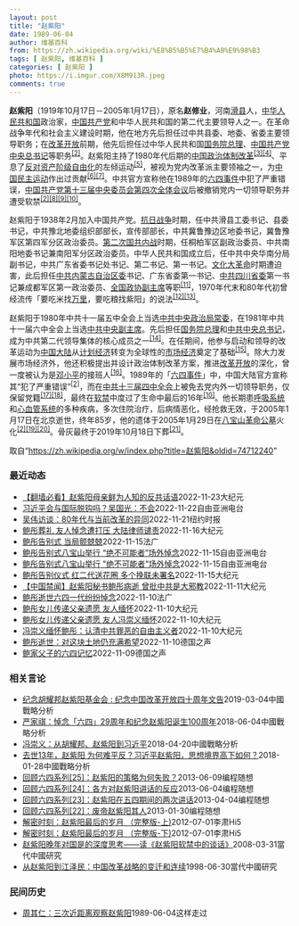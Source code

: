 ```yaml
---
layout: post
title: "赵紫阳"
date: 1989-06-04
author: 维基百科
from: https://zh.wikipedia.org/wiki/%E8%B5%B5%E7%B4%AB%E9%98%B3
tags: [ 赵紫阳, 维基百科 ]
categories: [ 赵紫阳 ]
photo: https://i.imgur.com/X8M913R.jpeg
comments: true
---
```

<div class="mw-parser-output">
<p><b>赵紫阳</b>（1919年10月17日－2005年1月17日），原名<b>赵修业</b>，河南<a href="/wiki/%E6%BB%91%E5%8E%BF" title="滑县">滑县</a>人，<a href="/wiki/%E4%B8%AD%E5%8D%8E%E4%BA%BA%E6%B0%91%E5%85%B1%E5%92%8C%E5%9B%BD" title="中华人民共和国">中华人民共和国</a>政治家，<a href="/wiki/%E4%B8%AD%E5%9B%BD%E5%85%B1%E4%BA%A7%E5%85%9A" title="中国共产党">中国共产党</a>和中华人民共和国的第二代主要领导人之一。在革命战争年代和社会主义建设时期，他在地方先后担任过中共县委、地委、省委主要领导职务；在<a href="/wiki/%E6%94%B9%E9%9D%A9%E5%BC%80%E6%94%BE" title="改革开放">改革开放</a>前期，他先后担任过中华人民共和国<a href="/wiki/%E4%B8%AD%E5%9B%BD%E5%9B%BD%E5%8A%A1%E9%99%A2%E6%80%BB%E7%90%86" class="mw-redirect" title="中国国务院总理">国务院总理</a>、<a href="/wiki/%E4%B8%AD%E5%9B%BD%E5%85%B1%E4%BA%A7%E5%85%9A%E4%B8%AD%E5%A4%AE%E6%80%BB%E4%B9%A6%E8%AE%B0" class="mw-redirect" title="中国共产党中央总书记">中国共产党中央总书记</a>等职务<sup id="cite_ref-:1_3-0" class="reference"><a href="#cite_note-:1-3">[2]</a></sup>。赵紫阳主持了1980年代后期的<a href="/wiki/%E4%B8%AD%E5%8D%8E%E4%BA%BA%E6%B0%91%E5%85%B1%E5%92%8C%E5%9B%BD%E5%8E%86%E5%8F%B2#政治体制改革" title="中华人民共和国历史">中国政治体制改革</a><sup id="cite_ref-4" class="reference"><a href="#cite_note-4">[3]</a></sup><sup id="cite_ref-:0_5-0" class="reference"><a href="#cite_note-:0-5">[4]</a></sup>、平息了<a href="/wiki/%E5%8F%8D%E5%AF%B9%E8%B5%84%E4%BA%A7%E9%98%B6%E7%BA%A7%E8%87%AA%E7%94%B1%E5%8C%96" title="反对资产阶级自由化">反对资产阶级自由化</a>的左倾运动<sup id="cite_ref-6" class="reference"><a href="#cite_note-6">[5]</a></sup>，被视为党内改革派主要领袖之一，为<a href="/wiki/%E4%B8%AD%E5%8D%8E%E4%BA%BA%E6%B0%91%E5%85%B1%E5%92%8C%E5%9B%BD%E6%B0%91%E4%B8%BB%E8%BF%90%E5%8A%A8" title="中华人民共和国民主运动">中国民主运动</a>作出过贡献<sup id="cite_ref-7" class="reference"><a href="#cite_note-7">[6]</a></sup><sup id="cite_ref-8" class="reference"><a href="#cite_note-8">[7]</a></sup>。中共官方宣称他在1989年的<a href="/wiki/%E5%85%AD%E5%9B%9B%E4%BA%8B%E4%BB%B6" title="六四事件">六四事件</a>中犯了严重错误，<a href="/wiki/%E4%B8%AD%E5%9B%BD%E5%85%B1%E4%BA%A7%E5%85%9A%E7%AC%AC%E5%8D%81%E4%B8%89%E5%B1%8A%E4%B8%AD%E5%A4%AE%E5%A7%94%E5%91%98%E4%BC%9A%E7%AC%AC%E5%9B%9B%E6%AC%A1%E5%85%A8%E4%BD%93%E4%BC%9A%E8%AE%AE" title="中国共产党第十三届中央委员会第四次全体会议">中国共产党第十三届中央委员会第四次全体会议</a>后被撤销党内一切领导职务并遭受软禁<sup id="cite_ref-:1_3-1" class="reference"><a href="#cite_note-:1-3">[2]</a></sup><sup id="cite_ref-9" class="reference"><a href="#cite_note-9">[8]</a></sup><sup id="cite_ref-:2_10-0" class="reference"><a href="#cite_note-:2-10">[9]</a></sup><sup id="cite_ref-:4_11-0" class="reference"><a href="#cite_note-:4-11">[10]</a></sup>。
</p><p>赵紫阳于1938年2月加入中国共产党。<a href="/wiki/%E6%8A%97%E6%97%A5%E6%88%98%E4%BA%89" class="mw-redirect" title="抗日战争">抗日战争</a>时期，任中共滑县工委书记、县委书记，中共豫北地委组织部部长，宣传部部长，中共冀鲁豫边区地委书记，冀鲁豫军区第四军分区政治委员。<a href="/wiki/%E7%AC%AC%E4%BA%8C%E6%AC%A1%E5%9B%BD%E5%85%B1%E5%86%85%E6%88%98" title="第二次国共内战">第二次国共内战</a>时期，任桐柏军区副政治委员、中共南阳地委书记兼南阳军分区政治委员。中华人民共和国成立后，任中共中央华南分局副书记，中共广东省委书记处书记、第二书记、第一书记。<a href="/wiki/%E6%96%87%E5%8C%96%E5%A4%A7%E9%9D%A9%E5%91%BD" title="文化大革命">文化大革命</a>时期遭迫害，此后担任<a href="/wiki/%E4%B8%AD%E5%9B%BD%E5%85%B1%E4%BA%A7%E5%85%9A%E5%86%85%E8%92%99%E5%8F%A4%E8%87%AA%E6%B2%BB%E5%8C%BA%E5%A7%94%E5%91%98%E4%BC%9A" title="中国共产党内蒙古自治区委员会">中共内蒙古自治区委</a>书记、广东省委第一书记、<a href="/wiki/%E4%B8%AD%E5%85%B1%E5%9B%9B%E5%B7%9D%E7%9C%81%E5%A7%94" class="mw-redirect" title="中共四川省委">中共四川省委</a>第一书记兼成都军区第一政治委员、<a href="/wiki/%E5%85%A8%E5%9B%BD%E6%94%BF%E5%8D%8F%E5%89%AF%E4%B8%BB%E5%B8%AD" class="mw-redirect" title="全国政协副主席">全国政协副主席</a>等职<sup id="cite_ref-bkqs_12-0" class="reference"><a href="#cite_note-bkqs-12">[11]</a></sup>，1970年代末和80年代初曾经流传「要吃米找<a href="/wiki/%E4%B8%87%E9%87%8C" title="万里">万里</a>，要吃粮找紫阳」的说法<sup id="cite_ref-13" class="reference"><a href="#cite_note-13">[12]</a></sup><sup id="cite_ref-14" class="reference"><a href="#cite_note-14">[13]</a></sup>。
</p><p>赵紫阳于1980年中共十一届五中全会上当选<a href="/wiki/%E4%B8%AD%E5%85%B1%E4%B8%AD%E5%A4%AE%E6%94%BF%E6%B2%BB%E5%B1%80%E5%B8%B8%E5%A7%94" class="mw-redirect" title="中共中央政治局常委">中共中央政治局常委</a>，在1981年中共十一届六中全会上当选<a href="/wiki/%E4%B8%AD%E5%85%B1%E4%B8%AD%E5%A4%AE%E5%89%AF%E4%B8%BB%E5%B8%AD" class="mw-redirect" title="中共中央副主席">中共中央副主席</a>。先后担任<a href="/wiki/%E4%B8%AD%E5%8D%8E%E4%BA%BA%E6%B0%91%E5%85%B1%E5%92%8C%E5%9B%BD%E5%9B%BD%E5%8A%A1%E9%99%A2%E6%80%BB%E7%90%86" title="中华人民共和国国务院总理">国务院总理</a>和<a href="/wiki/%E4%B8%AD%E5%9B%BD%E5%85%B1%E4%BA%A7%E5%85%9A%E4%B8%AD%E5%A4%AE%E5%A7%94%E5%91%98%E4%BC%9A%E6%80%BB%E4%B9%A6%E8%AE%B0" title="中国共产党中央委员会总书记">中共中央总书记</a>，成为中共第二代领导集体的核心成员之一<sup id="cite_ref-15" class="reference"><a href="#cite_note-15">[14]</a></sup>。在任期间，他参与启动和领导的改革运动为<a href="/wiki/%E4%B8%AD%E5%9B%BD%E5%A4%A7%E9%99%86" title="中国大陆">中国大陆</a>从<a href="/wiki/%E8%AE%A1%E5%88%92%E7%BB%8F%E6%B5%8E" class="mw-redirect" title="计划经济">计划经济</a>转变为全球性的<a href="/wiki/%E5%B8%82%E5%9C%BA%E7%BB%8F%E6%B5%8E" title="市场经济">市场经济</a>奠定了基础<sup id="cite_ref-16" class="reference"><a href="#cite_note-16">[15]</a></sup>。除大力发展市场经济外，他还积极提出并设计政治体制改革方案，推进<a href="/wiki/%E6%94%B9%E9%9D%A9%E5%BC%80%E6%94%BE" title="改革开放">改革开放</a>的深化，曾一度被认为是<a href="/wiki/%E9%82%93%E5%B0%8F%E5%B9%B3" title="邓小平">邓小平</a>的接班人<sup id="cite_ref-17" class="reference"><a href="#cite_note-17">[16]</a></sup>。1989年的「<a href="/wiki/%E5%85%AD%E5%9B%9B%E4%BA%8B%E4%BB%B6" title="六四事件">六四事件</a>」中，中国大陆官方宣称其“犯了严重错误”<sup id="cite_ref-:1_3-2" class="reference"><a href="#cite_note-:1-3">[2]</a></sup>，而在<a href="/wiki/%E4%B8%AD%E5%85%B1%E5%8D%81%E4%B8%89%E5%B1%8A%E5%9B%9B%E4%B8%AD%E5%85%A8%E4%BC%9A" class="mw-redirect" title="中共十三届四中全会">中共十三届四中全会</a>上被免去党内外一切领导职务，仅保留党籍<sup id="cite_ref-18" class="reference"><a href="#cite_note-18">[17]</a></sup><sup id="cite_ref-19" class="reference"><a href="#cite_note-19">[18]</a></sup>，最终在<a href="/wiki/%E8%BD%AF%E7%A6%81" class="mw-redirect" title="软禁">软禁</a>中度过了生命中最后的16年<sup id="cite_ref-:4_11-1" class="reference"><a href="#cite_note-:4-11">[10]</a></sup>。他长期患<a href="/wiki/%E5%91%BC%E5%90%B8%E7%B3%BB%E7%BB%9F" class="mw-redirect" title="呼吸系统">呼吸系统</a>和<a href="/wiki/%E5%BF%83%E8%A1%80%E7%AE%A1%E7%B3%BB%E7%BB%9F" class="mw-redirect" title="心血管系统">心血管系统</a>的多种疾病，多次住院治疗，后病情恶化，经抢救无效，于2005年1月17日在北京逝世，终年85岁，他的遗体于2005年1月29日在<a href="/wiki/%E5%85%AB%E5%AE%9D%E5%B1%B1%E9%9D%A9%E5%91%BD%E5%85%AC%E5%A2%93" class="mw-redirect" title="八宝山革命公墓">八宝山革命公墓</a>火化<sup id="cite_ref-:1_3-3" class="reference"><a href="#cite_note-:1-3">[2]</a></sup><sup id="cite_ref-20" class="reference"><a href="#cite_note-20">[19]</a></sup><sup id="cite_ref-21" class="reference"><a href="#cite_note-21">[20]</a></sup>。骨灰最终于2019年10月18日下葬<sup id="cite_ref-22" class="reference"><a href="#cite_note-22">[21]</a></sup>。
</p>
</div><noscript><img src="//zh.wikipedia.org/wiki/Special:CentralAutoLogin/start?type=1x1" alt="" title="" width="1" height="1" style="border: none; position: absolute;"></noscript>
<div class="printfooter" data-nosnippet="">取自“<a dir="ltr" href="https://zh.wikipedia.org/w/index.php?title=赵紫阳&amp;oldid=74712240">https://zh.wikipedia.org/w/index.php?title=赵紫阳&amp;oldid=74712240</a>”</div><div id="recent-news"><h3>最近动态</h3><ul><li><a href="https://nodebe4.github.io/waimei/2022-11-23/%E7%BF%BB%E5%A2%99%E5%BF%85%E7%9C%8B-%E8%B5%B5%E7%B4%AB%E9%98%B3%E6%AF%8D%E4%BA%B2%E9%B2%9C%E4%B8%BA%E4%BA%BA%E7%9F%A5%E7%9A%84%E5%8F%8D%E5%85%B1%E8%AF%9D%E8%AF%AD" title="【翻墙必看】赵紫阳母亲鲜为人知的反共话语—— 【大纪元2022年11月24日讯】大纪元每天为读者梳理翻墙必看的文章： 1.袁斌：赵紫阳母亲为何终身反对共产党？因六四下台的前中共总书记赵紫阳去世后...">【翻墙必看】赵紫阳母亲鲜为人知的反共话语</a><time>2022-11-23</time><a class="tag">大纪元</a></li>
<li><a href="https://nodebe4.github.io/waimei/2022-11-22/%E4%B9%A0%E8%BF%91%E5%B9%B3%E4%BC%9A%E4%B8%8E%E5%9B%BD%E9%99%85%E8%84%B1%E9%92%A9%E5%90%97-%E5%90%B4%E5%9B%BD%E5%85%89-%E4%B8%8D%E4%BC%9A" title="习近平会与国际脱钩吗？吴国光：不会—— 前中共总书记赵紫阳智囊、美国斯坦福大学中国经济与制度研究中心高级研究员吴国光认为，二十大习家军全面掌权后，将快速分化并形成新的党内派系。至于中国经济的未来...">习近平会与国际脱钩吗？吴国光：不会</a><time>2022-11-22</time><a class="tag">自由亚洲电台</a></li>
<li><a href="https://nodebe4.github.io/waimei/2022-11-21/%E5%90%B4%E4%BC%9F%E8%AE%BF%E8%B0%88-80%E5%B9%B4%E4%BB%A3%E4%B8%8E%E5%BD%93%E5%89%8D%E6%94%B9%E9%9D%A9%E7%9A%84%E5%BC%82%E5%90%8C" title="吴伟访谈：80年代与当前改革的异同—— 储百亮 2014年1月13日 吴伟是一位前体制内官员。上世纪80年代，他曾深度介入时任中共中央总书记赵紫阳主导的有限政治改革。吴伟也曾担任赵紫阳高级幕僚鲍...">吴伟访谈：80年代与当前改革的异同</a><time>2022-11-21</time><a class="tag">纽约时报</a></li>
<li><a href="https://nodebe4.github.io/waimei/2022-11-16/%E9%B2%8D%E5%BD%A4%E8%91%AC%E7%A4%BC-%E5%8F%8B%E4%BA%BA%E6%82%BC%E5%BF%B5%E9%81%AD%E6%89%93%E5%8E%8B-%E5%A4%A7%E9%99%86%E5%BE%8B%E5%B8%88%E8%B0%B4%E8%B4%A3" title="鲍彤葬礼 友人悼念遭打压 大陆律师谴责—— 【大纪元2022年11月16日讯】（大纪元记者夏松、骆亚采访报导）前中共总书记赵紫阳的政治秘书鲍彤的告别仪式15日11时在八宝山举行。当局封锁消息，严...">鲍彤葬礼 友人悼念遭打压 大陆律师谴责</a><time>2022-11-16</time><a class="tag">大纪元</a></li>
<li><a href="https://nodebe4.github.io/waimei/2022-11-15/%E9%B2%8D%E5%BD%A4%E5%91%8A%E5%88%AB%E5%BC%8F-%E5%BD%93%E5%B1%80%E9%A2%A4%E5%85%A2%E5%85%A2" title="鲍彤告别式 当局颤兢兢—— 15/11/2022 - 23:24 鲍彤的名字与中共前总书记赵紫阳、与“六四”事件难解难分。11月15日北京时间11时，鲍彤告别式在北京八宝山公墓举行，许多人被禁止...">鲍彤告别式 当局颤兢兢</a><time>2022-11-15</time><a class="tag">法广</a></li>
<li><a href="https://nodebe4.github.io/waimei/2022-11-15/%E9%B2%8D%E5%BD%A4%E5%91%8A%E5%88%AB%E5%BC%8F%E5%85%AB%E5%AE%9D%E5%B1%B1%E4%B8%BE%E8%A1%8C-%E7%BB%9D%E4%B8%8D%E5%8F%AF%E8%83%BD%E8%80%85-%E5%9C%BA%E5%A4%96%E6%82%BC%E5%BF%B5" title="鲍彤告别式八宝山举行 “绝不可能者”场外悼念—— 前中共总书记赵紫阳的秘书鲍彤上周去世，本周二（11月15日）在北京市八宝山革命公墓举行告别式。中国政府依然百般阻挠许多想要参加仪式的民主派人士，...">鲍彤告别式八宝山举行 “绝不可能者”场外悼念</a><time>2022-11-15</time><a class="tag">自由亚洲电台</a></li>
<li><a href="https://nodebe4.github.io/waimei/2022-11-15/%E9%B2%8D%E5%BD%A4%E5%91%8A%E5%88%AB%E5%BC%8F%E5%85%AB%E5%AE%9D%E5%B1%B1%E4%B8%BE%E8%A1%8C-%E7%BB%9D%E4%B8%8D%E5%8F%AF%E8%83%BD%E8%80%85-%E5%9C%BA%E5%A4%96%E6%82%BC%E5%BF%B5" title="鲍彤告别式八宝山举行 “绝不可能者”场外悼念—— 前中共总书记赵紫阳的秘书鲍彤上周去世，本周二（11月15日）在北京市八宝山革命公墓举行告别式。中国政府依然百般阻挠许多想要参加仪式的民主派人士，...">鲍彤告别式八宝山举行  "绝不可能者"场外悼念</a><time>2022-11-15</time><a class="tag">自由亚洲电台</a></li>
<li><a href="https://nodebe4.github.io/waimei/2022-11-15/%E9%B2%8D%E5%BD%A4%E5%91%8A%E5%88%AB%E4%BB%AA%E5%BC%8F-%E7%BA%A2%E4%BA%8C%E4%BB%A3%E9%80%81%E8%8A%B1%E5%9C%88-%E5%A4%9A%E4%B8%AA%E6%8C%BD%E8%81%94%E6%9C%AA%E7%BD%B2%E5%90%8D" title="鲍彤告别仪式 红二代送花圈 多个挽联未署名—— 【大纪元2022年11月15日讯】（大纪元记者李韵综合报导）前中共总书记赵紫阳的政治秘书鲍彤的告别仪式15日在八宝山举行。包括王雁南、胡德华等红二...">鲍彤告别仪式 红二代送花圈 多个挽联未署名</a><time>2022-11-15</time><a class="tag">大纪元</a></li>
<li><a href="https://nodebe4.github.io/waimei/2022-11-11/%E4%B8%AD%E5%9B%BD%E7%A6%81%E9%97%BB-%E8%B5%B5%E7%B4%AB%E9%98%B3%E7%A7%98%E4%B9%A6%E9%B2%8D%E5%BD%A4%E7%97%85%E9%80%9D-%E6%9B%BE%E6%89%B9%E4%B8%AD%E5%85%B1%E6%98%AF%E5%A4%A7%E9%82%AA%E6%95%99" title="【中国禁闻】赵紫阳秘书鲍彤病逝 曾批中共是大邪教—— 【大纪元2022年11月11日讯】（新唐人中国禁闻11月10日完整版）中国大面积取消航班，各界质疑；赵紫阳秘书鲍彤病逝，曾批中共是大邪教；加...">【中国禁闻】赵紫阳秘书鲍彤病逝 曾批中共是大邪教</a><time>2022-11-11</time><a class="tag">大纪元</a></li>
<li><a href="https://nodebe4.github.io/waimei/2022-11-10/%E9%B2%8D%E5%BD%A4%E9%80%9D%E4%B8%96%E5%85%AD%E5%9B%9B%E4%B8%80%E4%BB%A3%E7%BA%B7%E7%BA%B7%E6%82%BC%E5%BF%B5" title="鲍彤逝世六四一代纷纷悼念—— 10/11/2022 - 17:20 前中共总书记赵紫阳政治祕书鲍彤昨天过世。鲍彤曾在六四天安门事件中反对武力镇压并被逮捕，“六四一代”如今纷纷在网上悼念。鲍彤告别...">鲍彤逝世六四一代纷纷悼念</a><time>2022-11-10</time><a class="tag">法广</a></li>
<li><a href="https://nodebe4.github.io/waimei/2022-11-10/%E9%B2%8D%E5%BD%A4%E5%A5%B3%E5%84%BF%E4%BC%A0%E9%80%92%E7%88%B6%E4%BA%B2%E9%81%97%E6%84%BF-%E5%8F%8B%E4%BA%BA%E7%BC%85%E6%80%80" title="鲍彤女儿传递父亲遗愿 友人缅怀—— 【大纪元2022年11月10日讯】（大纪元记者宁海钟、骆亚报导）前中共总书记赵紫阳的秘书鲍彤周三（11月9日）离世，享耆寿90岁。海内外很多知识分子和关注中国...">鲍彤女儿传递父亲遗愿 友人缅怀</a><time>2022-11-10</time><a class="tag">大纪元</a></li>
<li><a href="https://nodebe4.github.io/waimei/2022-11-10/%E9%B2%8D%E5%BD%A4%E5%A5%B3%E5%84%BF%E4%BC%A0%E9%80%92%E7%88%B6%E4%BA%B2%E9%81%97%E6%84%BF-%E5%8F%8B%E4%BA%BA%E5%86%AF%E5%B4%87%E4%B9%89%E7%BC%85%E6%80%80" title="鲍彤女儿传递父亲遗愿 友人冯崇义缅怀—— 【大纪元2022年11月10日讯】（大纪元记者宁海钟、骆亚报导）前中共总书记赵紫阳的秘书鲍彤周三（11月9日）离世，享耆寿90岁。海内外很多知识分子和关...">鲍彤女儿传递父亲遗愿 友人冯崇义缅怀</a><time>2022-11-10</time><a class="tag">大纪元</a></li>
<li><a href="https://nodebe4.github.io/waimei/2022-11-10/%E5%86%AF%E5%B4%87%E4%B9%89%E7%BC%85%E6%80%80%E9%B2%8D%E5%BD%A4-%E8%AE%A4%E6%B8%85%E4%B8%AD%E5%85%B1%E7%BD%AA%E6%81%B6%E7%9A%84%E8%87%AA%E7%94%B1%E4%B8%BB%E4%B9%89%E8%80%85" title="冯崇义缅怀鲍彤：认清中共罪恶的自由主义者—— 【大纪元2022年11月10日讯】（大纪元记者宁海钟、骆亚报导）前中共总书记赵紫阳的秘书鲍彤周三（11月9日）离世，享耆寿90岁。海内外很多知识分子...">冯崇义缅怀鲍彤：认清中共罪恶的自由主义者</a><time>2022-11-10</time><a class="tag">大纪元</a></li>
<li><a href="https://nodebe4.github.io/waimei/2022-11-10/%E9%B2%8D%E5%BD%A4%E9%80%9D%E4%B8%96-%E5%AF%B9%E8%BF%99%E5%9D%97%E5%9C%9F%E5%9C%B0%E4%BB%8D%E5%85%85%E6%BB%A1%E5%B8%8C%E6%9C%9B" title="鲍彤逝世：对这块土地仍充满希望—— 德国之声中文网2022-11-10T06:45:08.341Z 鲍彤曾任中共最高领导人赵紫阳秘书的政治人物，是八九年六四学运时期中国当局逮捕的最高级别官员（资...">鲍彤逝世：对这块土地仍充满希望</a><time>2022-11-10</time><a class="tag">德国之声</a></li>
<li><a href="https://nodebe4.github.io/waimei/2022-11-09/%E9%B2%8D%E5%AE%B6%E7%88%B6%E5%AD%90%E7%9A%84%E5%85%AD%E5%9B%9B%E8%AE%B0%E5%BF%86" title="鲍家父子的六四记忆—— 1989年6月4日的一场悲剧，让包括中共前总书记赵紫阳秘书鲍彤和他的儿子鲍朴在内，无数中国人的命运发生重大改变；2022年，当年反对武力镇压的鲍彤以90岁高龄离世。鲍家父...">鲍家父子的六四记忆</a><time>2022-11-09</time><a class="tag">德国之声</a></li>
</ul></div><div id="open-opinion"><h3>相关言论</h3><ul><li><a href="https://nodebe4.github.io/opinion/2019-03-04/%E7%BA%AA%E5%BF%B5%E8%83%A1%E8%80%80%E9%82%A6%E8%B5%B5%E7%B4%AB%E9%98%B3%E5%9F%BA%E9%87%91%E4%BC%9A-%E7%BA%AA%E5%BF%B5%E4%B8%AD%E5%9B%BD%E6%94%B9%E9%9D%A9%E5%BC%80%E6%94%BE%E5%9B%9B%E5%8D%81%E5%91%A8%E5%B9%B4%E6%96%87%E5%91%8A/" title="">纪念胡耀邦赵紫阳基金会 : 纪念中国改革开放四十周年文告</a><time>2019-03-04</time><a class="tag">中國戰略分析</a></li>
<li><a href="https://nodebe4.github.io/opinion/2018-06-04/%E4%B8%A5%E5%AE%B6%E7%A5%BA-%E6%82%BC%E5%BF%B5-%E5%85%AD%E5%9B%9B-29%E5%91%A8%E5%B9%B4%E5%92%8C%E7%BA%AA%E5%BF%B5%E8%B5%B5%E7%B4%AB%E9%98%B3%E8%AF%9E%E7%94%9F100%E5%91%A8%E5%B9%B4/" title="严家祺">严家祺：悼念「六四」29周年和纪念赵紫阳诞生100周年</a><time>2018-06-04</time><a class="tag">中國戰略分析</a></li>
<li><a href="https://nodebe4.github.io/opinion/2018-04-20/%E5%86%AF%E5%B4%87%E4%B9%89-%E4%BB%8E%E8%83%A1%E8%80%80%E9%82%A6-%E8%B5%B5%E7%B4%AB%E9%98%B3%E5%88%B0%E4%B9%A0%E8%BF%91%E5%B9%B3/" title="冯崇义">冯崇义：从胡耀邦、赵紫阳到习近平</a><time>2018-04-20</time><a class="tag">中國戰略分析</a></li>
<li><a href="https://nodebe4.github.io/opinion/2018-01-28/%E5%8E%BB%E4%B8%9613%E5%B9%B4-%E8%B5%B5%E7%B4%AB%E9%98%B3-%E4%B8%BA%E4%BD%95%E9%9A%BE%E5%B9%B3%E5%8F%8D-%E4%B9%A0%E8%BF%91%E5%B9%B3%E8%B5%B5%E7%B4%AB%E9%98%B3-%E6%80%9D%E6%83%B3%E5%A2%83%E7%95%8C%E9%AB%98%E4%B8%8B%E5%A6%82%E4%BD%95/" title="">去世13年，赵紫阳 为何难平反？习近平赵紫阳，思想境界高下如何？</a><time>2018-01-28</time><a class="tag">中國戰略分析</a></li>
<li><a href="https://nodebe4.github.io/opinion/2013-06-09/%E5%9B%9E%E9%A1%BE%E5%85%AD%E5%9B%9B%E7%B3%BB%E5%88%97-25-%E8%B5%B5%E7%B4%AB%E9%98%B3%E7%9A%84%E7%AD%96%E7%95%A5%E4%B8%BA%E4%BD%95%E5%A4%B1%E8%B4%A5/" title="编程随想">回顾六四系列[25]：赵紫阳的策略为何失败？</a><time>2013-06-09</time><a class="tag">编程随想</a></li>
<li><a href="https://nodebe4.github.io/opinion/2013-06-04/%E5%9B%9E%E9%A1%BE%E5%85%AD%E5%9B%9B%E7%B3%BB%E5%88%97-24-%E5%90%84%E6%96%B9%E5%AF%B9%E8%B5%B5%E7%B4%AB%E9%98%B3%E8%AE%B2%E8%AF%9D%E7%9A%84%E5%8F%8D%E5%BA%94/" title="编程随想">回顾六四系列[24]：各方对赵紫阳讲话的反应</a><time>2013-06-04</time><a class="tag">编程随想</a></li>
<li><a href="https://nodebe4.github.io/opinion/2013-04-04/%E5%9B%9E%E9%A1%BE%E5%85%AD%E5%9B%9B%E7%B3%BB%E5%88%97-23-%E8%B5%B5%E7%B4%AB%E9%98%B3%E5%9C%A8%E4%BA%94%E5%9B%9B%E6%9C%9F%E9%97%B4%E7%9A%84%E4%B8%A4%E6%AC%A1%E8%AE%B2%E8%AF%9D/" title="编程随想">回顾六四系列[23]：赵紫阳在五四期间的两次讲话</a><time>2013-04-04</time><a class="tag">编程随想</a></li>
<li><a href="https://nodebe4.github.io/opinion/2013-01-30/%E5%9B%9E%E9%A1%BE%E5%85%AD%E5%9B%9B%E7%B3%BB%E5%88%97-22-%E5%BA%9F%E5%B8%9D%E8%B5%B5%E7%B4%AB%E9%98%B3%E5%85%B6%E4%BA%BA/" title="编程随想">回顾六四系列[22]：废帝赵紫阳其人</a><time>2013-01-30</time><a class="tag">编程随想</a></li>
<li><a href="https://nodebe4.github.io/opinion/2012-07-01/%E8%A7%A3%E5%AF%86%E6%97%B6%E5%88%BB-%E8%B5%B5%E7%B4%AB%E9%98%B3%E6%9C%80%E5%90%8E%E7%9A%84%E5%B2%81%E6%9C%88-%E5%AE%8C%E6%95%B4%E7%89%88-%E4%B8%8A)/" title="美国之音中文网">解密时刻：赵紫阳最后的岁月 （完整版-上)</a><time>2012-07-01</time><a class="tag">李肃Hi5</a></li>
<li><a href="https://nodebe4.github.io/opinion/2012-07-01/%E8%A7%A3%E5%AF%86%E6%97%B6%E5%88%BB-%E8%B5%B5%E7%B4%AB%E9%98%B3%E6%9C%80%E5%90%8E%E7%9A%84%E5%B2%81%E6%9C%88-%E5%AE%8C%E6%95%B4%E7%89%88-%E4%B8%8B)/" title="美国之音中文网">解密时刻：赵紫阳最后的岁月 （完整版-下)</a><time>2012-07-01</time><a class="tag">李肃Hi5</a></li>
<li><a href="https://nodebe4.github.io/opinion/2008-03-31/%E8%B5%B5%E7%B4%AB%E9%98%B3%E6%99%9A%E5%B9%B4%E5%AF%B9%E5%9B%BD%E6%98%AF%E7%9A%84%E6%B7%B1%E5%BA%A6%E6%80%9D%E8%80%83-%E8%AF%BB-%E8%B5%B5%E7%B4%AB%E9%98%B3%E8%BD%AF%E7%A6%81%E4%B8%AD%E7%9A%84%E8%B0%88%E8%AF%9D/" title="裴毅然">赵紫阳晚年对国是的深度思考――读《赵紫阳软禁中的谈话》</a><time>2008-03-31</time><a class="tag">當代中國研究</a></li>
<li><a href="https://nodebe4.github.io/opinion/1998-06-30/%E4%BB%8E%E8%B5%B5%E7%B4%AB%E9%98%B3%E5%88%B0%E6%B1%9F%E6%B3%BD%E6%B0%91-%E4%B8%AD%E5%9B%BD%E6%94%B9%E9%9D%A9%E6%88%98%E7%95%A5%E7%9A%84%E5%8F%98%E8%BF%81%E5%92%8C%E8%BF%9E%E7%BB%AD/" title="王鹏令">从赵紫阳到江泽民：中国改革战略的变迁和连续</a><time>1998-06-30</time><a class="tag">當代中國研究</a></li>
</ul></div><div id="mjls-record"><h3>民间历史</h3><ul><li><a href="https://nodebe4.github.io/mjlsh/1989-06-04/%E5%91%A8%E5%85%B6%E4%BB%81-%E4%B8%89%E6%AC%A1%E8%BF%91%E8%B7%9D%E7%A6%BB%E8%A7%82%E5%AF%9F%E8%B5%B5%E7%B4%AB%E9%98%B3/" title="周其仁">周其仁：三次近距离观察赵紫阳</a><time>1989-06-04</time><a class="tag">这样走过</a></li>
</ul></div>
